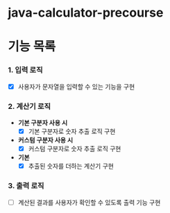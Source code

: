 # java-calculator-precourse

# 기능 목록

### 1. 입력 로직
- [x] 사용자가 문자열을 입력할 수 있는 기능을 구현

### 2. 계산기 로직
- **기본 구분자 사용 시**
    - [x] 기본 구분자로 숫자 추출 로직 구현
- **커스텀 구분자 사용 시**
    - [x] 커스텀 구분자로 숫자 추출 로직 구현
- **기본**
  - [x] 추출된 숫자를 더하는 계산기 구현

### 3. 출력 로직
- [ ] 계산된 결과를 사용자가 확인할 수 있도록 출력 기능 구현

